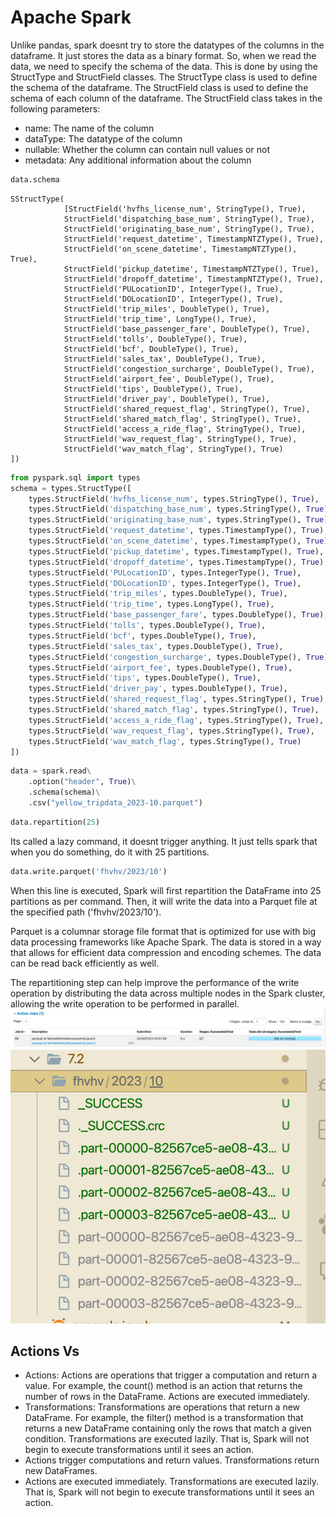 # Apache Spark

Unlike pandas, spark doesnt try to store the datatypes of the columns in the dataframe. It just stores the data as a binary format. So, when we read the data, we need to specify the schema of the data. This is done by using the StructType and StructField classes. The StructType class is used to define the schema of the dataframe. The StructField class is used to define the schema of each column of the dataframe. The StructField class takes in the following parameters:

- name: The name of the column
- dataType: The datatype of the column
- nullable: Whether the column can contain null values or not
- metadata: Any additional information about the column

```python
data.schema
```

```text
SStructType(
            [StructField('hvfhs_license_num', StringType(), True),
            StructField('dispatching_base_num', StringType(), True),
            StructField('originating_base_num', StringType(), True),
            StructField('request_datetime', TimestampNTZType(), True),
            StructField('on_scene_datetime', TimestampNTZType(), True),
            StructField('pickup_datetime', TimestampNTZType(), True),
            StructField('dropoff_datetime', TimestampNTZType(), True),
            StructField('PULocationID', IntegerType(), True),
            StructField('DOLocationID', IntegerType(), True),
            StructField('trip_miles', DoubleType(), True),
            StructField('trip_time', LongType(), True),
            StructField('base_passenger_fare', DoubleType(), True),
            StructField('tolls', DoubleType(), True),
            StructField('bcf', DoubleType(), True),
            StructField('sales_tax', DoubleType(), True),
            StructField('congestion_surcharge', DoubleType(), True),
            StructField('airport_fee', DoubleType(), True),
            StructField('tips', DoubleType(), True),
            StructField('driver_pay', DoubleType(), True),
            StructField('shared_request_flag', StringType(), True),
            StructField('shared_match_flag', StringType(), True),
            StructField('access_a_ride_flag', StringType(), True),
            StructField('wav_request_flag', StringType(), True),
            StructField('wav_match_flag', StringType(), True)
])

```

```python
from pyspark.sql import types
schema = types.StructType([
    types.StructField('hvfhs_license_num', types.StringType(), True),
    types.StructField('dispatching_base_num', types.StringType(), True),
    types.StructField('originating_base_num', types.StringType(), True),
    types.StructField('request_datetime', types.TimestampType(), True),
    types.StructField('on_scene_datetime', types.TimestampType(), True),
    types.StructField('pickup_datetime', types.TimestampType(), True),
    types.StructField('dropoff_datetime', types.TimestampType(), True),
    types.StructField('PULocationID', types.IntegerType(), True),
    types.StructField('DOLocationID', types.IntegerType(), True),
    types.StructField('trip_miles', types.DoubleType(), True),
    types.StructField('trip_time', types.LongType(), True),
    types.StructField('base_passenger_fare', types.DoubleType(), True),
    types.StructField('tolls', types.DoubleType(), True),
    types.StructField('bcf', types.DoubleType(), True),
    types.StructField('sales_tax', types.DoubleType(), True),
    types.StructField('congestion_surcharge', types.DoubleType(), True),
    types.StructField('airport_fee', types.DoubleType(), True),
    types.StructField('tips', types.DoubleType(), True),
    types.StructField('driver_pay', types.DoubleType(), True),
    types.StructField('shared_request_flag', types.StringType(), True),
    types.StructField('shared_match_flag', types.StringType(), True),
    types.StructField('access_a_ride_flag', types.StringType(), True),
    types.StructField('wav_request_flag', types.StringType(), True),
    types.StructField('wav_match_flag', types.StringType(), True)
])
```

```python
data = spark.read\
    .option("header", True)\
    .schema(schema)\
    .csv("yellow_tripdata_2023-10.parquet")
```


```python
data.repartition(25)
```

Its called a lazy command, it doesnt trigger anything. It just tells spark that when you do something, do it with 25 partitions.

```python
data.write.parquet('fhvhv/2023/10')
```

When this line is executed, Spark will first repartition the DataFrame into 25 partitions as per command. Then, it will write the data into a Parquet file at the specified path ('fhvhv/2023/10').

Parquet is a columnar storage file format that is optimized for use with big data processing frameworks like Apache Spark. The data is stored in a way that allows for efficient data compression and encoding schemes. The data can be read back efficiently as well.

The repartitioning step can help improve the performance of the write operation by distributing the data across multiple nodes in the Spark cluster, allowing the write operation to be performed in parallel.
![Alt text](image.png)
![Alt text](image-1.png)

## Actions Vs

- Actions: Actions are operations that trigger a computation and return a value. For example, the count() method is an action that returns the number of rows in the DataFrame. Actions are executed immediately.
- Transformations: Transformations are operations that return a new DataFrame. For example, the filter() method is a transformation that returns a new DataFrame containing only the rows that match a given condition. Transformations are executed lazily. That is, Spark will not begin to execute transformations until it sees an action.
- Actions trigger computations and return values. Transformations return new DataFrames.
- Actions are executed immediately. Transformations are executed lazily. That is, Spark will not begin to execute transformations until it sees an action.


